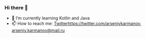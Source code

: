### Hi there 👋

- 🌱 I’m currently learning Kotlin and Java
- 📫 How to reach me: [Twitter](https://twitter.com/arseniykarmanov)https://twitter.com/arseniykarmanov, arseniy.karmanov@mail.ru
